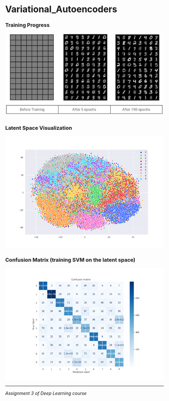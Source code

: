 # Variational_Autoencoders

### Training Progress
![status](images/improv.png)

### Latent Space Visualization

![t-SNEplot](images/tsne.png)

### Confusion Matrix (training SVM on the latent space)

![cm](images/confusion_matrix.png)


<hr>

*Assignment 3 of Deep Learning course*
